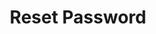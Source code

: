 ---
title: Reset Password
excerpt: Reset password using the reset token.
api:
  file: openapi.json
  operationId: tLedger Portal User-reset_password
hidden: false
---
